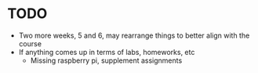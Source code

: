 # TODO

- Two more weeks, 5 and 6, may rearrange things to better align with the course
- If anything comes up in terms of labs, homeworks, etc
  - Missing raspberry pi, supplement assignments

